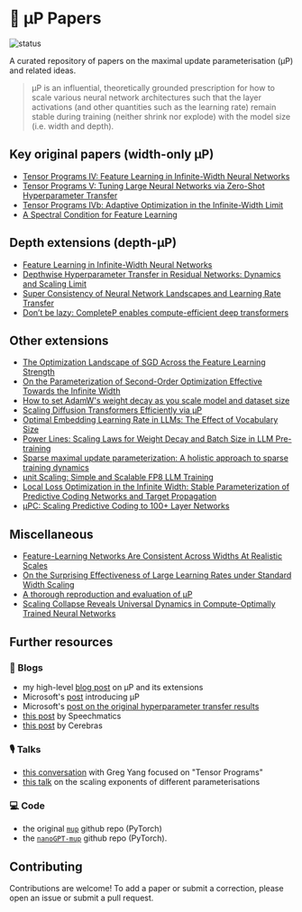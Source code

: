 # 📑 μP Papers

![status](https://img.shields.io/badge/status-active-green)

A curated repository of papers on the maximal update parameterisation (μP) and 
related ideas.

> μP is an influential, theoretically grounded prescription for how to scale 
various neural network architectures such that the layer activations (and other 
quantities such as the learning rate) remain stable during training (neither 
shrink nor explode) with the model size (i.e. width and depth).


## Key original papers (width-only μP)
* [Tensor Programs IV: Feature Learning in Infinite-Width Neural Networks](https://arxiv.org/abs/2011.14522)
* [Tensor Programs V: Tuning Large Neural Networks via Zero-Shot Hyperparameter Transfer](https://arxiv.org/abs/2203.03466)
* [Tensor Programs IVb: Adaptive Optimization in the Infinite-Width Limit](https://arxiv.org/abs/2308.01814)
* [A Spectral Condition for Feature Learning](https://arxiv.org/abs/2310.17813)


## Depth extensions (depth-μP)
* [Feature Learning in Infinite-Width Neural Networks](https://arxiv.org/abs/2011.14522)
* [Depthwise Hyperparameter Transfer in Residual Networks: Dynamics and Scaling Limit](https://arxiv.org/abs/2309.16620)
* [Super Consistency of Neural Network Landscapes and Learning Rate Transfer](https://proceedings.neurips.cc/paper_files/paper/2024/hash/ba1d33849b963efc6b5d3082ad68f480-Abstract-Conference.html)
* [Don’t be lazy: CompleteP enables compute-efficient deep transformers](https://arxiv.org/abs/2505.01618)


## Other extensions
* [The Optimization Landscape of SGD Across the Feature Learning Strength](https://arxiv.org/abs/2410.04642)
* [On the Parameterization of Second-Order Optimization Effective Towards the Infinite Width](https://arxiv.org/abs/2312.12226)
* [How to set AdamW's weight decay as you scale model and dataset size](https://arxiv.org/abs/2405.13698)
* [Scaling Diffusion Transformers Efficiently via μP](https://arxiv.org/abs/2505.15270)
* [Optimal Embedding Learning Rate in LLMs: The Effect of Vocabulary Size](https://arxiv.org/abs/2506.15025)
* [Power Lines: Scaling Laws for Weight Decay and Batch Size in LLM Pre-training](https://arxiv.org/abs/2505.13738)
* [Sparse maximal update parameterization: A holistic approach to sparse training dynamics](https://proceedings.neurips.cc/paper_files/paper/2024/hash/3b6aaffec941f98930753fa6d6de7263-Abstract-Conference.html)
* [μnit Scaling: Simple and Scalable FP8 LLM Training](https://arxiv.org/abs/2502.05967)
* [Local Loss Optimization in the Infinite Width: Stable Parameterization of Predictive Coding Networks and Target Propagation](https://arxiv.org/abs/2411.02001)
* [μPC: Scaling Predictive Coding to 100+ Layer Networks](https://arxiv.org/abs/2505.13124)


## Miscellaneous
* [Feature-Learning Networks Are Consistent Across Widths At Realistic Scales](https://proceedings.neurips.cc/paper_files/paper/2023/hash/03600ae6c3392fd65ad7c3a90c6f7ce8-Abstract-Conference.html)
* [On the Surprising Effectiveness of Large Learning Rates under Standard Width Scaling](https://arxiv.org/abs/2505.22491)
* [A thorough reproduction and evaluation of μP](https://openreview.net/forum?id=AFxEdJwQcp)
* [Scaling Collapse Reveals Universal Dynamics in Compute-Optimally Trained Neural Networks](https://arxiv.org/abs/2507.02119)


## Further resources

### 📝 Blogs
* my high-level [blog post](https://francesco-innocenti.github.io/posts/2025/04/09/Infinite-Widths-&-Depths-Part-III-The-Maximal-Update-Parameterisation/) on μP and its extensions
* Microsoft's [post](https://www.microsoft.com/en-us/research/blog/on-infinitely-wide-neural-networks-that-exhibit-feature-learning/) 
introducing μP
* Microsoft's [post on the original hyperparameter transfer results](https://www.microsoft.com/en-us/research/blog/%C2%B5transfer-a-technique-for-hyperparameter-tuning-of-enormous-neural-networks/)
* [this post](https://blog.speechmatics.com/mup) by Speechmatics
* [this post](https://cerebras.ai/blog/the-practitioners-guide-to-the-maximal-update-parameterization) 
by Cerebras

### 🎙️ Talks
* [this conversation](https://www.youtube.com/watch?v=1aXOXHA7Jcw&t=2723s&ab_channel=TimothyNguyen) 
with Greg Yang focused on "Tensor Programs"
* [this talk](https://www.youtube.com/watch?v=CnAfD7aVzLg&ab_channel=AutoMLSeminars) on the scaling exponents of different parameterisations

### 💻 Code
* the original [`mup`](https://github.com/microsoft/mup?tab=readme-ov-file#coord-check) github repo (PyTorch)
* the [`nanoGPT-mup`](https://github.com/EleutherAI/nanoGPT-mup?tab=readme-ov-file) 
github repo (PyTorch).


## Contributing
Contributions are welcome! To add a paper or submit a correction, please open an 
issue or submit a pull request.